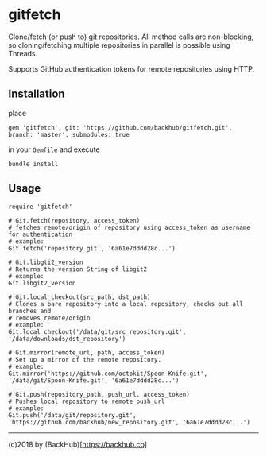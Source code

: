 # gitfetch

Clone/fetch (or push to) git repositories.
All method calls are non-blocking, so cloning/fetching multiple
repositories in parallel is possible using Threads.

Supports GitHub authentication tokens for remote repositories using HTTP.

## Installation

place

```
gem 'gitfetch', git: 'https://github.com/backhub/gitfetch.git', branch: 'master', submodules: true 
```

in your `Gemfile` and execute

```
bundle install
```

## Usage

```
require 'gitfetch'

# Git.fetch(repository, access_token)
# fetches remote/origin of repository using access_token as username for authentication
# example:
Git.fetch('repository.git', '6a61e7dddd28c...')

# Git.libgti2_version
# Returns the version String of libgit2
# example:
Git.libgit2_version

# Git.local_checkout(src_path, dst_path)
# Clones a bare repository into a local repository, checks out all branches and
# removes remote/origin
# example:
Git.local_checkout('/data/git/src_repository.git', '/data/downloads/dst_repository')

# Git.mirror(remote_url, path, access_token)
# Set up a mirror of the remote repository.
# example:
Git.mirror('https://github.com/octokit/Spoon-Knife.git', '/data/git/Spoon-Knife.git', '6a61e7dddd28c...')

# Git.push(repository_path, push_url, access_token)
# Pushes local repository to remote push_url
# example:
Git.push('/data/git/repository.git', 'https://github.com/backhub/new_repository.git', '6a61e7dddd28c...')
```

---
(c)2018 by (BackHub)[https://backhub.co]